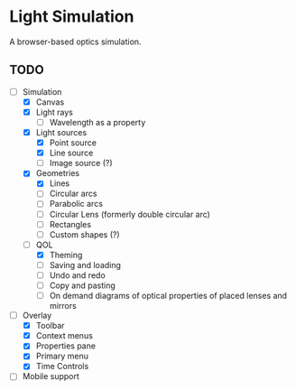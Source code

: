 # Light Simulation

A browser-based optics simulation.

## TODO

- [ ] Simulation
    - [x] Canvas
    - [x] Light rays
        - [ ] Wavelength as a property
    - [x] Light sources
        - [x] Point source
        - [x] Line source
        - [ ] Image source (?)
    - [x] Geometries
        - [x] Lines
        - [ ] Circular arcs
        - [ ] Parabolic arcs
        - [ ] Circular Lens (formerly double circular arc)
        - [ ] Rectangles
        - [ ] Custom shapes (?)
    - [ ] QOL
        - [x] Theming
        - [ ] Saving and loading
        - [ ] Undo and redo
        - [ ] Copy and pasting
        - [ ] On demand diagrams of optical properties of placed lenses and mirrors
- [ ] Overlay
    - [x] Toolbar
    - [x] Context menus
    - [x] Properties pane
    - [x] Primary menu
    - [x] Time Controls
- [ ] Mobile support
